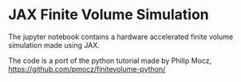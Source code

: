 # JAX Finite Volume Simulation

The jupyter notebook contains a hardware accelerated finite volume simulation made using JAX.

The code is a port of the python tutorial made by Philip Mocz, https://github.com/pmocz/finitevolume-python/
